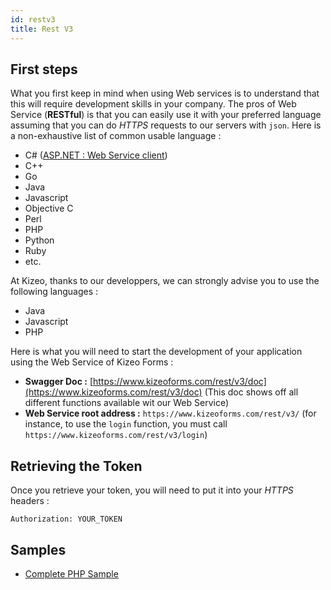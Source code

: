 ```yaml
---
id: restv3
title: Rest V3
---
```


## First steps

What you first keep in mind when using Web services is to understand that this will require development skills in your company. The pros of Web Service (**RESTful**) is that you can easily use it with your preferred language assuming that you can do _HTTPS_ requests to our servers with `json`. Here is a non-exhaustive list of common usable language :

-   C# (<a href="http://www.asp.net/web-api/overview/advanced/calling-a-web-api-from-a-net-client" target="_blank">ASP.NET : Web Service client</a>)
-   C++
-   Go
-   Java
-   Javascript
-   Objective C
-   Perl
-   PHP
-   Python
-   Ruby
-   etc.

At Kizeo, thanks to our developpers, we can strongly advise you to use the following languages :

-   Java
-   Javascript
-   PHP

Here is what you will need to start the development of your application using the Web Service of Kizeo Forms :

-   **Swagger Doc :** [https://www.kizeoforms.com/rest/v3/doc](https://www.kizeoforms.com/rest/v3/doc) (This doc shows off all different functions available wit our Web Service)
-   **Web Service root address :** `https://www.kizeoforms.com/rest/v3/` (for instance, to use the `login` function, you must call `https://www.kizeoforms.com/rest/v3/login`)

## Retrieving the Token

Once you retrieve your token, you will need to put it into your _HTTPS_ headers :

```
Authorization: YOUR_TOKEN
```

## Samples

-   [Complete PHP Sample](rest-getting-started-sample-php.md)
